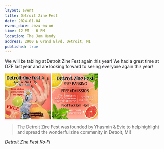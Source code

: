 ```yaml
---
layout: event
title: Detroit Zine Fest
date: 2024-01-04
event_date: 2024-04-06
time: 12 PM - 6 PM
location: The Jam Handy
address: 2900 E Grand Blvd, Detroit, MI
published: true
---
```


We will be tabling at Detroit Zine Fest again this year! We had a great time at DZF last year and are looking forward to seeing everyone again this year!

<a href="/assets/img/events/dzf2024_1.jpg" title="Promo Slide 1"><img src="/assets/img/events/dzf2024_1.jpg" width="150" alt="Graphic image reading Detroit Zine Fest/April 6, 2024/12pm - 6pm/Zines, stickers, prints, buttons and MORE!/FREE/Insta: detzinefest twitter: detroitzinefest facebook:detroitzinefest"></a>
<a href="/assets/img/events/dzf2024_2.jpg" title="Promo Slide 2"><img src="/assets/img/events/dzf2024_2.jpg" width="150" alt="Graphic Image reading Detroit Zine Fest/Free Parking/ 2884 E Grand Blvd, Detroit, MI 48202/ Free Admission/The Jam Handy 2900 E Grand Blvd Detroit, MI 48202/70+ Artists and makers!/ Food Truck 1-4PM/Wheelchair Accessible"></a>

> The Detroit Zine Fest was founded by Yhasmin & Evie to help highlight and spread the wonderful zine community in Detroit, MI!

*[Detroit Zine Fest Ko-Fi](https://ko-fi.com/detroitzinefest)*
